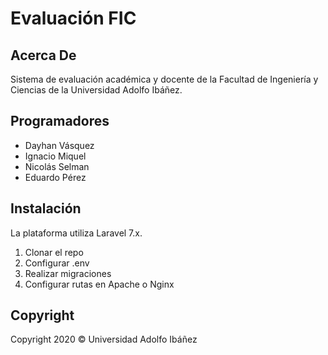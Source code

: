# Evaluación FIC

## Acerca De

Sistema de evaluación académica y docente de la Facultad de Ingeniería y Ciencias de la Universidad Adolfo Ibáñez.

## Programadores

- Dayhan Vásquez
- Ignacio Miquel
- Nicolás Selman
- Eduardo Pérez

## Instalación

La plataforma utiliza Laravel 7.x.

1. Clonar el repo
2. Configurar .env
3. Realizar migraciones
4. Configurar rutas en Apache o Nginx

## Copyright

Copyright 2020 © Universidad Adolfo Ibáñez
